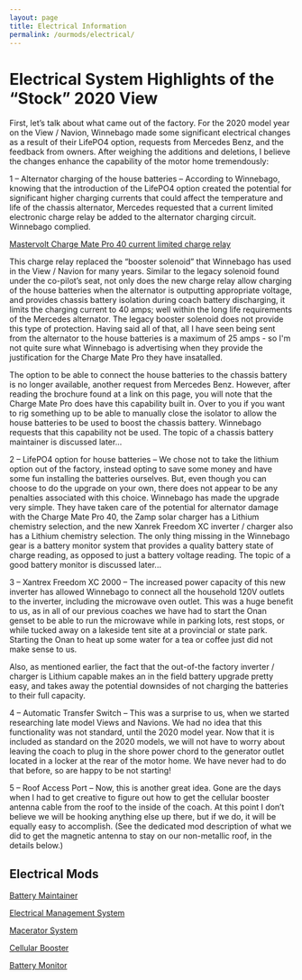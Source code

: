 ```yaml
---
layout: page
title: Electrical Information
permalink: /ourmods/electrical/
---
```


<h1>Electrical System Highlights of the “Stock” 2020 View</h1>

First, let’s talk about what came out of the factory.  For the 2020 model year on the View / Navion, Winnebago made some significant electrical changes as a result of their LifePO4 option, requests from Mercedes Benz, and the feedback from owners.  After weighing the additions and deletions, I believe the changes enhance the capability of the motor home tremendously:

1 – Alternator charging of the house batteries – According to Winnebago, knowing that the introduction of the LifePO4 option created the potential for significant higher charging currents that could affect the temperature and life of the chassis alternator, Mercedes requested that a current limited electronic charge relay be added to the alternator charging circuit.  Winnebago complied.

[Mastervolt Charge Mate Pro 40 current limited charge relay](https://www.mastervolt.com/products/charge-mate-to-connect-two-batteries/charge-mate-pro-40/)

This charge relay replaced the “booster solenoid” that Winnebago has used in the View / Navion for many years.  Similar to the legacy solenoid found under the co-pilot’s seat, not only does the new charge relay allow charging of the house batteries when the alternator is outputting appropriate voltage, and provides chassis battery isolation during coach battery discharging, it limits the charging current to 40 amps; well within the long life requirements of the Mercedes alternator.  The legacy booster solenoid does not provide this type of protection.  Having said all of that, all I have seen being sent from the alternator to the house batteries is a maximum of 25 amps - so I'm not quite sure what Winnebago is advertising when they provide the justification for the Charge Mate Pro they have insatalled.

The option to be able to connect the house batteries to the chassis battery is no longer available, another request from Mercedes Benz.  However, after reading the brochure found at a link on this page, you will note that the Charge Mate Pro does have this capability built in.  Over to you if you want to rig something up to be able to manually close the isolator to allow the house batteries to be used to boost the chassis battery.  Winnebago requests that this capability not be used.  The topic of a chassis battery maintainer is discussed later...

2 – LifePO4 option for house batteries – We chose not to take the lithium option out of the factory, instead opting to save some money and have some fun installing the batteries ourselves.  But, even though you can choose to do the upgrade on your own, there does not appear to be any penalties associated with this choice.  Winnebago has made the upgrade very simple.  They have taken care of the potential for alternator damage with the Charge Mate Pro 40, the Zamp solar charger has a Lithium chemistry selection, and the new Xanrek Freedom XC inverter / charger also has a Lithium chemistry selection.  The only thing missing in the Winnebago gear is a battery monitor system that provides a quality battery state of charge reading, as opposed to just a battery voltage reading.  The topic of a good battery monitor is discussed later...

3 – Xantrex Freedom XC 2000 – The increased power capacity of this new inverter has allowed Winnebago to connect all the household 120V outlets to the inverter, including the microwave oven outlet.  This was a huge benefit to us, as in all of our previous coaches we have had to start the Onan genset to be able to run the microwave while in parking lots, rest stops, or while tucked away on a lakeside tent site at a provincial or state park.  Starting the Onan to heat up some water for a tea or coffee just did not make sense to us.

Also, as mentioned earlier, the fact that the out-of-the factory inverter / charger is Lithium capable makes an in the field battery upgrade pretty easy, and takes away the potential downsides of not charging the batteries to their full capacity.

4 – Automatic Transfer Switch – This was a surprise to us, when we started researching late model Views and Navions.  We had no idea that this functionality was not standard, until the 2020 model year.  Now that it is included as standard on the 2020 models, we will not have to worry about leaving the coach to plug in the shore power chord to the generator outlet located in a locker at the rear of the motor home.  We have never had to do that before, so are happy to be not starting!

5 – Roof Access Port – Now, this is another great idea.  Gone are the days when I had to get creative to figure out how to get the cellular booster antenna cable from the roof to the inside of the coach.  At this point I don’t believe we will be hooking anything else up there, but if we do, it will be equally easy to accomplish.  (See the dedicated mod description of what we did to get the magnetic antenna to stay on our non-metallic roof, in the details below.)


<h2>Electrical Mods</h2>

[Battery Maintainer](/ourmods/batterymaintainer/)

[Electrical Management System](/ourmods/ems/)

[Macerator System](/ourmods/macerator/)

[Cellular Booster](/ourmods/cellbooster/)

[Battery Monitor](/ourmods/batterymonitor/)


